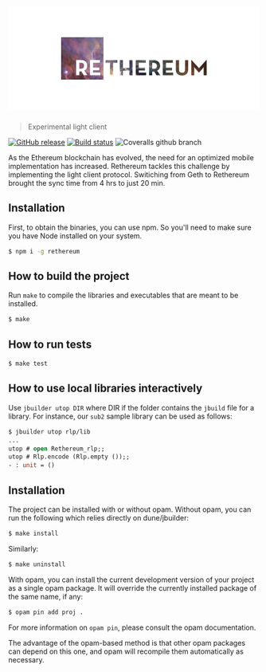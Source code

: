 
# [![Reason Ethereum](media/header.png)](https://rethereum.com)
> Experimental light client

[![GitHub release](https://img.shields.io/github/release/figitaki/reason-ethereum.svg)](https://github.com/figitaki/reason-ethereum/releases) [![Build status](https://img.shields.io/travis/figitaki/reason-ethereum/master.svg)](https://travis-ci.com/figitaki/reason-ethereum/master.svg)
![Coveralls github branch](https://img.shields.io/coveralls/github/figitaki/reason-ethereum/master.svg)

As the Ethereum blockchain has evolved, the need for an optimized mobile implementation has increased. Rethereum tackles this challenge by implementing the light client protocol. Switiching from Geth to Rethereum brought the sync time from 4 hrs to just 20 min.

Installation
--

First, to obtain the binaries, you can use npm. So you'll need to make sure you have Node installed on your system.

```bash
$ npm i -g rethereum
```

How to build the project
--

Run `make` to compile the libraries and executables that are
meant to be installed.
```sh
$ make
```

How to run tests
--

```sh
$ make test
```

How to use local libraries interactively
--

Use `jbuilder utop DIR` where DIR if the folder contains the `jbuild`
file for a library. For instance, our `sub2` sample library can be
used as follows:

```ocaml
$ jbuilder utop rlp/lib
...
utop # open Rethereum_rlp;;
utop # Rlp.encode (Rlp.empty ());;
- : unit = ()
```

Installation
--

The project can be installed with or without opam.
Without opam, you can run the following which relies directly on
dune/jbuilder:
```sh
$ make install
```
Similarly:
```sh
$ make uninstall
```

With opam, you can install the current development version of your
project as a single opam package. It will override the currently
installed package of the same name, if any:
```sh
$ opam pin add proj .
```
For more information on `opam pin`, please consult the opam documentation.

The advantage of the opam-based method is that other opam packages can
depend on this one, and opam will recompile them automatically as
necessary.
